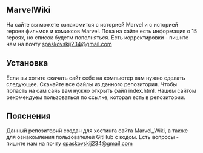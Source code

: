 ## MarvelWiki

На сайте вы можете ознакомится с историей Marvel и с историей героев фильмов и комиксов Marvel.  Пока на сайте есть информация о 15 героях, но список будетм пополняться. Есть корректировки - пишите нам на почту spaskovskij234@gmail.com

## Установка

Если вы хотите скачать сайт себе на компьютер вам нужно сделать следующее. Скачайте все файлы из данного репозитория. Чтобы попасть на сам сайь вам нужно открыть файл index.html.
Нашем сайтом рекомендуем пользоваться по ссылке, которая есть в репозитории.

## Пояснения

Данный репозиторий создан для хостинга сайта Marvel_Wiki, а также для ознакомления пользователей GitHub с кодом. Есть вопросы - пишите нам на почту spaskovskij234@gmail.com 


